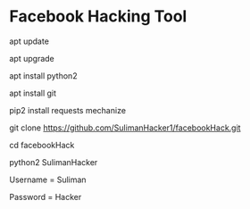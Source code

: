 # Facebook Hacking Tool

apt update 

apt upgrade 

apt install python2

apt install git 

pip2 install requests mechanize 

git clone https://github.com/SulimanHacker1/facebookHack.git

cd facebookHack 

python2 SulimanHacker

 Username = Suliman
 
 Password = Hacker
